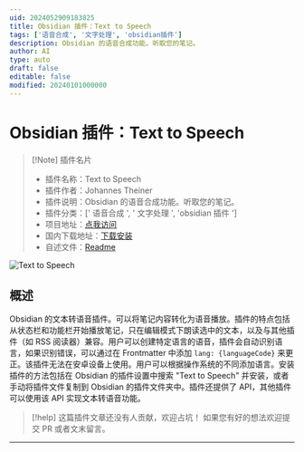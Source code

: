 ```yaml
---
uid: 2024052909183825
title: Obsidian 插件：Text to Speech
tags: ['语音合成', '文字处理', 'obsidian插件']
description: Obsidian 的语音合成功能。听取您的笔记。
author: AI
type: auto
draft: false
editable: false
modified: 20240101000000
---
```


# Obsidian 插件：Text to Speech

> [!Note] 插件名片
> - 插件名称：Text to Speech
> - 插件作者：Johannes Theiner
> - 插件说明：Obsidian 的语音合成功能。听取您的笔记。
> - 插件分类：[' 语音合成 ', ' 文字处理 ', 'obsidian 插件 ']
> - 项目地址：[点我访问](https://github.com/joethei/obsidian-tts)
> - 国内下载地址：[下载安装](https://pkmer.cn/products/plugin/pluginMarket/?obsidian-tts)
> - 自述文件：[Readme](https://ghproxy.net/https://raw.githubusercontent.com/joethei/obsidian-tts/master/README.md)

![Text to Speech](https://cdn.pkmer.cn/covers/obsidian-tts.PNG!pkmer)

## 概述

Obsidian 的文本转语音插件。可以将笔记内容转化为语音播放。插件的特点包括从状态栏和功能栏开始播放笔记，只在编辑模式下朗读选中的文本，以及与其他插件（如 RSS 阅读器）兼容。用户可以创建特定语言的语音，插件会自动识别语言，如果识别错误，可以通过在 Frontmatter 中添加 `lang: {languageCode}` 来更正。该插件无法在安卓设备上使用。用户可以根据操作系统的不同添加语言。安装插件的方法包括在 Obsidian 的插件设置中搜索 "Text to Speech" 并安装，或者手动将插件文件复制到 Obsidian 的插件文件夹中。插件还提供了 API，其他插件可以使用该 API 实现文本转语音功能。

> [!help]
> 这篇插件文章还没有人贡献，欢迎占坑！
> 如果您有好的想法欢迎提交 PR 或者文末留言。

---



